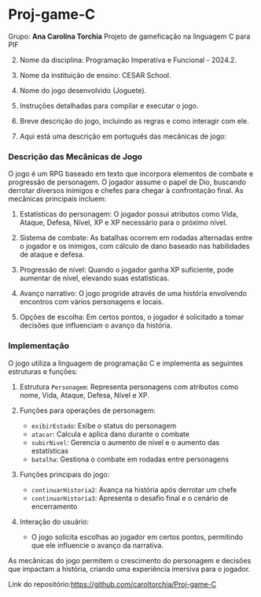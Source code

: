 # Proj-game-C
Grupo: **Ana Carolina Torchia**
Projeto de gameficação na linguagem C para PIF

2. Nome da disciplina: Programação Imperativa e Funcional - 2024.2.

3. Nome da instituição de ensino: CESAR School.

4. Nome do jogo desenvolvido (Joguete).

5. Instruções detalhadas para compilar e executar o jogo.

6. Breve descrição do jogo, incluindo as regras e como interagir com ele.
7. Aqui está uma descrição em português das mecânicas de jogo:

### Descrição das Mecânicas de Jogo

O jogo é um RPG baseado em texto que incorpora elementos de combate e progressão de personagem. O jogador assume o papel de Dio, buscando derrotar diversos inimigos e chefes para chegar à confrontação final. As mecânicas principais incluem:

1. Estatísticas do personagem: O jogador possui atributos como Vida, Ataque, Defesa, Nível, XP e XP necessário para o próximo nível.

2. Sistema de combate: As batalhas ocorrem em rodadas alternadas entre o jogador e os inimigos, com cálculo de dano baseado nas habilidades de ataque e defesa.

3. Progressão de nível: Quando o jogador ganha XP suficiente, pode aumentar de nível, elevando suas estatísticas.

4. Avanço narrativo: O jogo progride através de uma história envolvendo encontros com vários personagens e locais.

5. Opções de escolha: Em certos pontos, o jogador é solicitado a tomar decisões que influenciam o avanço da história.

### Implementação

O jogo utiliza a linguagem de programação C e implementa as seguintes estruturas e funções:

1. Estrutura `Personagem`: Representa personagens com atributos como nome, Vida, Ataque, Defesa, Nível e XP.

2. Funções para operações de personagem:
   - `exibirEstado`: Exibe o status do personagem
   - `atacar`: Calcula e aplica dano durante o combate
   - `subirNivel`: Gerencia o aumento de nível e o aumento das estatísticas
   - `batalha`: Gestiona o combate em rodadas entre personagens

3. Funções principais do jogo:
   - `continuarHistoria2`: Avança na história após derrotar um chefe
   - `continuarHistoria3`: Apresenta o desafio final e o cenário de encerramento

4. Interação do usuário:
   - O jogo solicita escolhas ao jogador em certos pontos, permitindo que ele influencie o avanço da narrativa.

As mecânicas do jogo permitem o crescimento do personagem e decisões que impactam a história, criando uma experiência imersiva para o jogador.


Link do repositório:https://github.com/caroltorchia/Proj-game-C


